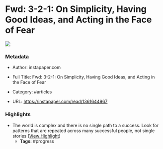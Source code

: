 # Fwd: 3-2-1: On Simplicity, Having Good Ideas, and Acting in the Face of Fear

![](https://readwise-assets.s3.amazonaws.com/static/images/article0.00998d930354.png)

### Metadata

- Author: instapaper.com
- Full Title: Fwd: 3-2-1: On Simplicity, Having Good Ideas, and Acting in the Face of Fear
- Category: #articles


- URL: https://instapaper.com/read/1361644967

### Highlights

- The world is complex and there is no single path to a success. Look for patterns that are repeated across many successful people, not single stories ([View Highlight](https://instapaper.com/read/1361644967/14579846))
    - **Tags:** #progress
